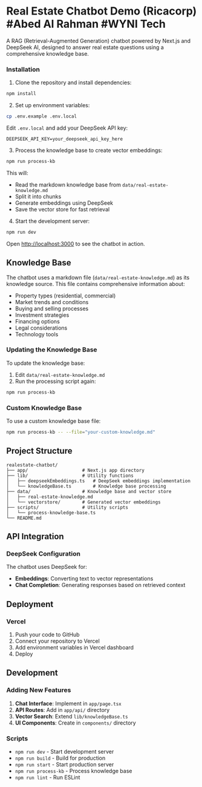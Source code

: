 # Real Estate Chatbot Demo (Ricacorp) #Abed Al Rahman #WYNI Tech

A RAG (Retrieval-Augmented Generation) chatbot powered by Next.js and DeepSeek AI, designed to answer real estate questions using a comprehensive knowledge base.

### Installation

1. Clone the repository and install dependencies:

```bash
npm install
```

2. Set up environment variables:

```bash
cp .env.example .env.local
```

Edit `.env.local` and add your DeepSeek API key:

```env
DEEPSEEK_API_KEY=your_deepseek_api_key_here
```

3. Process the knowledge base to create vector embeddings:

```bash
npm run process-kb
```

This will:
- Read the markdown knowledge base from `data/real-estate-knowledge.md`
- Split it into chunks
- Generate embeddings using DeepSeek
- Save the vector store for fast retrieval

4. Start the development server:

```bash
npm run dev
```

Open [http://localhost:3000](http://localhost:3000) to see the chatbot in action.

## Knowledge Base

The chatbot uses a markdown file (`data/real-estate-knowledge.md`) as its knowledge source. This file contains comprehensive information about:

- Property types (residential, commercial)
- Market trends and conditions
- Buying and selling processes
- Investment strategies
- Financing options
- Legal considerations
- Technology tools

### Updating the Knowledge Base

To update the knowledge base:

1. Edit `data/real-estate-knowledge.md`
2. Run the processing script again:

```bash
npm run process-kb
```

### Custom Knowledge Base

To use a custom knowledge base file:

```bash
npm run process-kb -- --file="your-custom-knowledge.md"
```

## Project Structure

```
realestate-chatbot/
├── app/                    # Next.js app directory
├── lib/                    # Utility functions
│   ├── deepseekEmbeddings.ts   # DeepSeek embeddings implementation
│   └── knowledgeBase.ts        # Knowledge base processing
├── data/                   # Knowledge base and vector store
│   ├── real-estate-knowledge.md
│   └── vectorstore/        # Generated vector embeddings
├── scripts/                # Utility scripts
│   └── process-knowledge-base.ts
└── README.md
```

## API Integration

### DeepSeek Configuration

The chatbot uses DeepSeek for:
- **Embeddings**: Converting text to vector representations
- **Chat Completion**: Generating responses based on retrieved context

## Deployment

### Vercel

1. Push your code to GitHub
2. Connect your repository to Vercel
3. Add environment variables in Vercel dashboard
4. Deploy

## Development

### Adding New Features

1. **Chat Interface**: Implement in `app/page.tsx`
2. **API Routes**: Add in `app/api/` directory
3. **Vector Search**: Extend `lib/knowledgeBase.ts`
4. **UI Components**: Create in `components/` directory

### Scripts

- `npm run dev` - Start development server
- `npm run build` - Build for production
- `npm run start` - Start production server
- `npm run process-kb` - Process knowledge base
- `npm run lint` - Run ESLint

